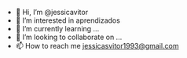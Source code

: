 - 👋 Hi, I’m @jessicavitor
- 👀 I’m interested in aprendizados
- 🌱 I’m currently learning ...
- 💞️ I’m looking to collaborate on ...
- 📫 How to reach me jessicasvitor1993@gmail.com

<!---
jessicavitor/jessicavitor is a ✨ special ✨ repository because its `README.md` (this file) appears on your GitHub profile.
You can click the Preview link to take a look at your changes.
--->
